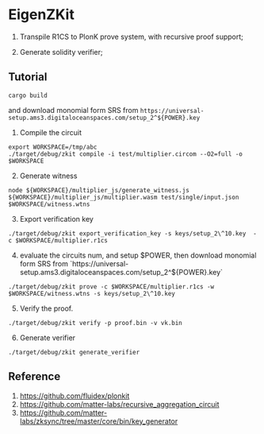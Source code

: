 # EigenZKit

1. Transpile R1CS to PlonK prove system, with recursive proof support;

2. Generate solidity verifier;

## Tutorial

```
cargo build
```
and download monomial form SRS from `https://universal-setup.ams3.digitaloceanspaces.com/setup_2^${POWER}.key`

1. Compile the circuit

```
export WORKSPACE=/tmp/abc
./target/debug/zkit compile -i test/multiplier.circom --O2=full -o $WORKSPACE
```

2. Generate witness

```
node ${WORKSPACE}/multiplier_js/generate_witness.js ${WORKSPACE}/multiplier_js/multiplier.wasm test/single/input.json $WORKSPACE/witness.wtns
```

3. Export verification key

```
./target/debug/zkit export_verification_key -s keys/setup_2\^10.key  -c $WORKSPACE/multiplier.r1cs
```

4. evaluate the circuits num, and setup $POWER, then download monomial form SRS from `https://universal-setup.ams3.digitaloceanspaces.com/setup_2^${POWER}.key`

```
./target/debug/zkit prove -c $WORKSPACE/multiplier.r1cs -w $WORKSPACE/witness.wtns -s keys/setup_2\^10.key

```

5. Verify the proof.

```
./target/debug/zkit verify -p proof.bin -v vk.bin
```

6. Generate verifier

```
./target/debug/zkit generate_verifier
```


## Reference

1. https://github.com/fluidex/plonkit
2. https://github.com/matter-labs/recursive_aggregation_circuit
3. https://github.com/matter-labs/zksync/tree/master/core/bin/key_generator
